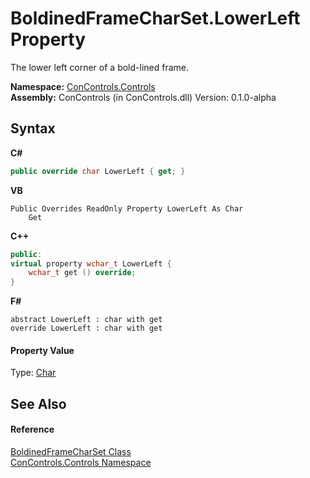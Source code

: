 # BoldinedFrameCharSet.LowerLeft Property 
 

The lower left corner of a bold-lined frame.

**Namespace:**&nbsp;<a href="8161a036-2926-0ace-99d3-20346d250e3b">ConControls.Controls</a><br />**Assembly:**&nbsp;ConControls (in ConControls.dll) Version: 0.1.0-alpha

## Syntax

**C#**<br />
``` C#
public override char LowerLeft { get; }
```

**VB**<br />
``` VB
Public Overrides ReadOnly Property LowerLeft As Char
	Get
```

**C++**<br />
``` C++
public:
virtual property wchar_t LowerLeft {
	wchar_t get () override;
}
```

**F#**<br />
``` F#
abstract LowerLeft : char with get
override LowerLeft : char with get
```


#### Property Value
Type: <a href="https://docs.microsoft.com/dotnet/api/system.char" target="_blank">Char</a>

## See Also


#### Reference
<a href="b45900ea-0d78-5370-14df-a98dd5e783b5">BoldinedFrameCharSet Class</a><br /><a href="8161a036-2926-0ace-99d3-20346d250e3b">ConControls.Controls Namespace</a><br />